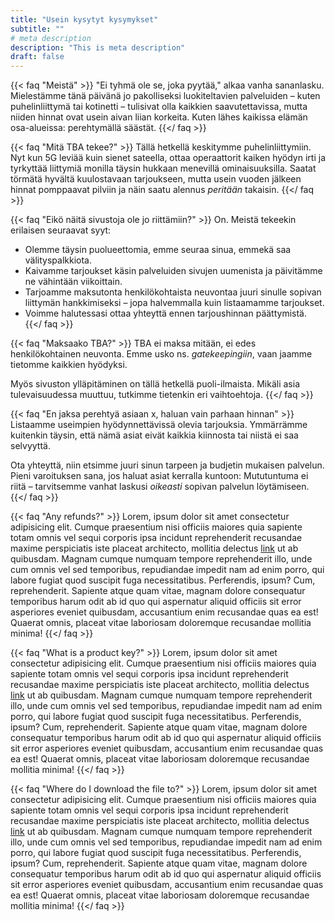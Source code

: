 ```yaml
---
title: "Usein kysytyt kysymykset"
subtitle: ""
# meta description
description: "This is meta description"
draft: false
---
```



{{< faq "Meistä" >}}
"Ei tyhmä ole se, joka pyytää," alkaa vanha sananlasku. Mielestämme tänä päivänä jo pakolliseksi luokiteltavien palveluiden – kuten puhelinliittymä tai kotinetti – tulisivat olla kaikkien saavutettavissa, mutta niiden hinnat ovat usein aivan liian korkeita. Kuten lähes kaikissa elämän osa-alueissa: perehtymällä säästät.
{{</ faq >}}


{{< faq "Mitä TBA tekee?" >}}
Tällä hetkellä keskitymme puhelinliittymiin. Nyt kun 5G leviää kuin sienet sateella, ottaa operaattorit kaiken hyödyn irti ja tyrkyttää liittymiä monilla täysin hukkaan menevillä ominaisuuksilla. Saatat törmätä hyvältä kuulostavaan tarjoukseen, mutta usein vuoden jälkeen hinnat pomppaavat pilviin ja näin saatu alennus _peritään_ takaisin. 
{{</ faq >}}


{{< faq "Eikö näitä sivustoja ole jo riittämiin?" >}}
On. Meistä tekeekin erilaisen seuraavat syyt:
* Olemme täysin puolueettomia, emme seuraa sinua, emmekä saa välityspalkkiota.
* Kaivamme tarjoukset käsin palveluiden sivujen uumenista ja päivitämme ne vähintään viikoittain.
* Tarjoamme maksutonta henkilökohtaista neuvontaa juuri sinulle sopivan liittymän hankkimiseksi – jopa halvemmalla kuin listaamamme tarjoukset.
* Voimme halutessasi ottaa yhteyttä ennen tarjoushinnan päättymistä.
{{</ faq >}}


{{< faq "Maksaako TBA?" >}}
TBA ei maksa mitään, ei edes henkilökohtainen neuvonta. Emme usko ns. _gatekeepingiin_, vaan jaamme tietomme kaikkien hyödyksi.

Myös sivuston ylläpitäminen on tällä hetkellä puoli-ilmaista. Mikäli asia tulevaisuudessa muuttuu, tutkimme tietenkin eri vaihtoehtoja.
{{</ faq >}}


{{< faq "En jaksa perehtyä asiaan x, haluan vain parhaan hinnan" >}}
Listaamme useimpien hyödynnettävissä olevia tarjouksia. Ymmärrämme kuitenkin täysin, että nämä asiat eivät kaikkia kiinnosta tai niistä ei saa selvyyttä.

Ota yhteyttä, niin etsimme juuri sinun tarpeen ja budjetin mukaisen palvelun. Pieni varoituksen sana, jos haluat asiat kerralla kuntoon: Mututuntuma ei riitä – tarvitsemme vanhat laskusi _oikeasti_ sopivan palvelun löytämiseen.
{{</ faq >}}


{{< faq "Any refunds?" >}}
Lorem, ipsum dolor sit amet consectetur adipisicing elit. Cumque praesentium nisi officiis maiores quia sapiente totam omnis vel sequi corporis ipsa incidunt reprehenderit recusandae maxime perspiciatis iste placeat architecto, mollitia delectus [link](https://examplesite.com) ut ab quibusdam. Magnam cumque numquam tempore reprehenderit illo, unde cum omnis vel sed temporibus, repudiandae impedit nam ad enim porro, qui labore fugiat quod suscipit fuga necessitatibus. Perferendis, ipsum? Cum, reprehenderit. Sapiente atque quam vitae, magnam dolore consequatur temporibus harum odit ab id quo qui aspernatur aliquid officiis sit error asperiores eveniet quibusdam, accusantium enim recusandae quas ea est! Quaerat omnis, placeat vitae laboriosam doloremque recusandae mollitia minima!
{{</ faq >}}


{{< faq "What is a product key?" >}}
Lorem, ipsum dolor sit amet consectetur adipisicing elit. Cumque praesentium nisi officiis maiores quia sapiente totam omnis vel sequi corporis ipsa incidunt reprehenderit recusandae maxime perspiciatis iste placeat architecto, mollitia delectus [link](https://examplesite.com) ut ab quibusdam. Magnam cumque numquam tempore reprehenderit illo, unde cum omnis vel sed temporibus, repudiandae impedit nam ad enim porro, qui labore fugiat quod suscipit fuga necessitatibus. Perferendis, ipsum? Cum, reprehenderit. Sapiente atque quam vitae, magnam dolore consequatur temporibus harum odit ab id quo qui aspernatur aliquid officiis sit error asperiores eveniet quibusdam, accusantium enim recusandae quas ea est! Quaerat omnis, placeat vitae laboriosam doloremque recusandae mollitia minima!
{{</ faq >}}


{{< faq "Where do I download the file to?" >}}
Lorem, ipsum dolor sit amet consectetur adipisicing elit. Cumque praesentium nisi officiis maiores quia sapiente totam omnis vel sequi corporis ipsa incidunt reprehenderit recusandae maxime perspiciatis iste placeat architecto, mollitia delectus [link](https://examplesite.com) ut ab quibusdam. Magnam cumque numquam tempore reprehenderit illo, unde cum omnis vel sed temporibus, repudiandae impedit nam ad enim porro, qui labore fugiat quod suscipit fuga necessitatibus. Perferendis, ipsum? Cum, reprehenderit. Sapiente atque quam vitae, magnam dolore consequatur temporibus harum odit ab id quo qui aspernatur aliquid officiis sit error asperiores eveniet quibusdam, accusantium enim recusandae quas ea est! Quaerat omnis, placeat vitae laboriosam doloremque recusandae mollitia minima!
{{</ faq >}}